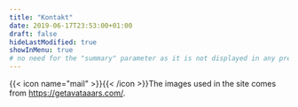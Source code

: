 ```yaml
---
title: "Kontakt"
date: 2019-06-17T23:53:00+01:00
draft: false
hideLastModified: true
showInMenu: true
# no need for the "summary" parameter as it is not displayed in any previews
---
```


{{< icon name="mail" >}}{{< /icon >}}The images used in the site comes from https://getavataaars.com/.
